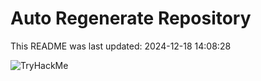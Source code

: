 # Auto Regenerate Repository

This README was last updated: 2024-12-18 14:08:28

 ![TryHackMe](https://tryhackme.com/badge/533634)